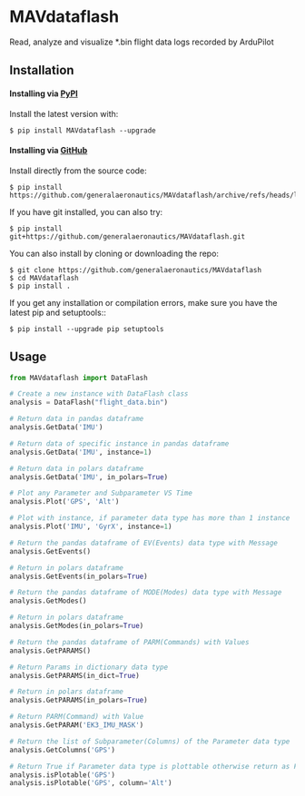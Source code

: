# MAVdataflash
Read, analyze and visualize *.bin flight data logs recorded by ArduPilot

## Installation
#### Installing via [PyPI](https://pypi.org/project/MAVdataflash/)
Install the latest version with:
```
$ pip install MAVdataflash --upgrade
```
#### Installing via [GitHub](https://github.com/generalaeronautics/MAVdataflash)
Install directly from the source code:

    $ pip install https://github.com/generalaeronautics/MAVdataflash/archive/refs/heads/latest.zip

If you have git installed, you can also try:

    $ pip install git+https://github.com/generalaeronautics/MAVdataflash.git

You can also install by cloning or downloading the repo:

    $ git clone https://github.com/generalaeronautics/MAVdataflash
    $ cd MAVdataflash
    $ pip install .

If you get any installation or compilation errors, make sure you have the latest pip and setuptools::

    $ pip install --upgrade pip setuptools

## Usage
```python
from MAVdataflash import DataFlash
```
```python
# Create a new instance with DataFlash class
analysis = DataFlash("flight_data.bin")
```

```python
# Return data in pandas dataframe
analysis.GetData('IMU')

# Return data of specific instance in pandas dataframe
analysis.GetData('IMU', instance=1)

# Return data in polars dataframe
analysis.GetData('IMU', in_polars=True)
```

```python
# Plot any Parameter and Subparameter VS Time
analysis.Plot('GPS', 'Alt')

# Plot with instance, if parameter data type has more than 1 instance
analysis.Plot('IMU', 'GyrX', instance=1)
```

```python
# Return the pandas dataframe of EV(Events) data type with Message
analysis.GetEvents()

# Return in polars dataframe
analysis.GetEvents(in_polars=True)
```

```python
# Return the pandas dataframe of MODE(Modes) data type with Message
analysis.GetModes()

# Return in polars dataframe
analysis.GetModes(in_polars=True)
```

```python
# Return the pandas dataframe of PARM(Commands) with Values
analysis.GetPARAMS()

# Return Params in dictionary data type
analysis.GetPARAMS(in_dict=True)

# Return in polars dataframe
analysis.GetPARAMS(in_polars=True)
```

```python
# Return PARM(Command) with Value
analysis.GetPARAM('EK3_IMU_MASK')
```

```python
# Return the list of Subparameter(Columns) of the Parameter data type
analysis.GetColumns('GPS')
```

```python
# Return True if Parameter data type is plottable otherwise return as False
analysis.isPlotable('GPS')
analysis.isPlotable('GPS', column='Alt')
```